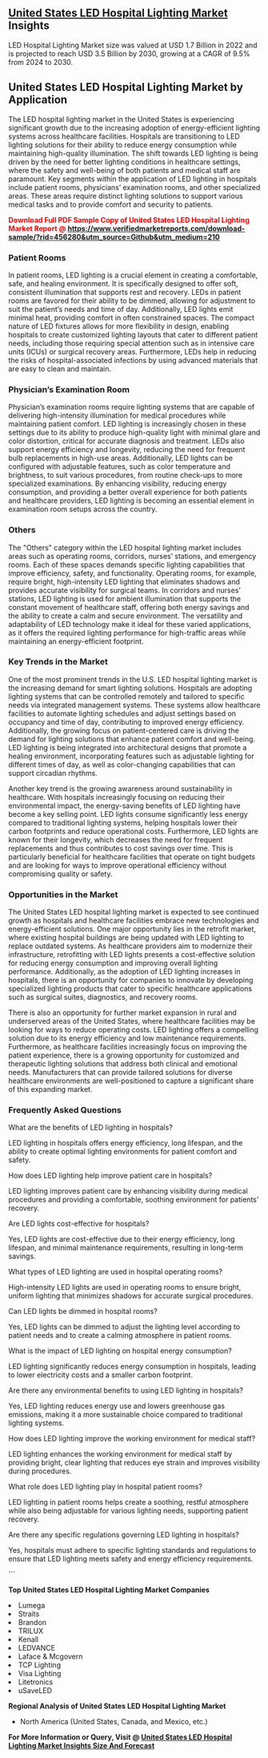 <h2><a href="https://www.verifiedmarketreports.com/download-sample/?rid=456280&amp;utm_source=Github&amp;utm_medium=210" target="_blank">United States LED Hospital Lighting Market</a> Insights</h2><p>LED Hospital Lighting Market size was valued at USD 1.7 Billion in 2022 and is projected to reach USD 3.5 Billion by 2030, growing at a CAGR of 9.5% from 2024 to 2030.</p><p><h2>United States LED Hospital Lighting Market by Application</h2><p>The LED hospital lighting market in the United States is experiencing significant growth due to the increasing adoption of energy-efficient lighting systems across healthcare facilities. Hospitals are transitioning to LED lighting solutions for their ability to reduce energy consumption while maintaining high-quality illumination. The shift towards LED lighting is being driven by the need for better lighting conditions in healthcare settings, where the safety and well-being of both patients and medical staff are paramount. Key segments within the application of LED lighting in hospitals include patient rooms, physicians’ examination rooms, and other specialized areas. These areas require distinct lighting solutions to support various medical tasks and to provide comfort and security to patients.</p><p><strong><p><span class=""><span style="color: #ff0000;"><strong>Download Full PDF Sample Copy of United States LED Hospital Lighting Market Report</strong> @ </span><a href="https://www.verifiedmarketreports.com/download-sample/?rid=456280&amp;utm_source=Github&amp;utm_medium=210" target="_blank">https://www.verifiedmarketreports.com/download-sample/?rid=456280&amp;utm_source=Github&amp;utm_medium=210</a></span></p></strong></p><h3>Patient Rooms</h3><p>In patient rooms, LED lighting is a crucial element in creating a comfortable, safe, and healing environment. It is specifically designed to offer soft, consistent illumination that supports rest and recovery. LEDs in patient rooms are favored for their ability to be dimmed, allowing for adjustment to suit the patient’s needs and time of day. Additionally, LED lights emit minimal heat, providing comfort in often constrained spaces. The compact nature of LED fixtures allows for more flexibility in design, enabling hospitals to create customized lighting layouts that cater to different patient needs, including those requiring special attention such as in intensive care units (ICUs) or surgical recovery areas. Furthermore, LEDs help in reducing the risks of hospital-associated infections by using advanced materials that are easy to clean and maintain.</p><h3>Physician’s Examination Room</h3><p>Physician’s examination rooms require lighting systems that are capable of delivering high-intensity illumination for medical procedures while maintaining patient comfort. LED lighting is increasingly chosen in these settings due to its ability to produce high-quality light with minimal glare and color distortion, critical for accurate diagnosis and treatment. LEDs also support energy efficiency and longevity, reducing the need for frequent bulb replacements in high-use areas. Additionally, LED lights can be configured with adjustable features, such as color temperature and brightness, to suit various procedures, from routine check-ups to more specialized examinations. By enhancing visibility, reducing energy consumption, and providing a better overall experience for both patients and healthcare providers, LED lighting is becoming an essential element in examination room setups across the country.</p><h3>Others</h3><p>The "Others" category within the LED hospital lighting market includes areas such as operating rooms, corridors, nurses’ stations, and emergency rooms. Each of these spaces demands specific lighting capabilities that improve efficiency, safety, and functionality. Operating rooms, for example, require bright, high-intensity LED lighting that eliminates shadows and provides accurate visibility for surgical teams. In corridors and nurses’ stations, LED lighting is used for ambient illumination that supports the constant movement of healthcare staff, offering both energy savings and the ability to create a calm and secure environment. The versatility and adaptability of LED technology make it ideal for these varied applications, as it offers the required lighting performance for high-traffic areas while maintaining an energy-efficient footprint.</p><h3>Key Trends in the Market</h3><p>One of the most prominent trends in the U.S. LED hospital lighting market is the increasing demand for smart lighting solutions. Hospitals are adopting lighting systems that can be controlled remotely and tailored to specific needs via integrated management systems. These systems allow healthcare facilities to automate lighting schedules and adjust settings based on occupancy and time of day, contributing to improved energy efficiency. Additionally, the growing focus on patient-centered care is driving the demand for lighting solutions that enhance patient comfort and well-being. LED lighting is being integrated into architectural designs that promote a healing environment, incorporating features such as adjustable lighting for different times of day, as well as color-changing capabilities that can support circadian rhythms.</p><p>Another key trend is the growing awareness around sustainability in healthcare. With hospitals increasingly focusing on reducing their environmental impact, the energy-saving benefits of LED lighting have become a key selling point. LED lights consume significantly less energy compared to traditional lighting systems, helping hospitals lower their carbon footprints and reduce operational costs. Furthermore, LED lights are known for their longevity, which decreases the need for frequent replacements and thus contributes to cost savings over time. This is particularly beneficial for healthcare facilities that operate on tight budgets and are looking for ways to improve operational efficiency without compromising quality or safety.</p><h3>Opportunities in the Market</h3><p>The United States LED hospital lighting market is expected to see continued growth as hospitals and healthcare facilities embrace new technologies and energy-efficient solutions. One major opportunity lies in the retrofit market, where existing hospital buildings are being updated with LED lighting to replace outdated systems. As healthcare providers aim to modernize their infrastructure, retrofitting with LED lights presents a cost-effective solution for reducing energy consumption and improving overall lighting performance. Additionally, as the adoption of LED lighting increases in hospitals, there is an opportunity for companies to innovate by developing specialized lighting products that cater to specific healthcare applications such as surgical suites, diagnostics, and recovery rooms.</p><p>There is also an opportunity for further market expansion in rural and underserved areas of the United States, where healthcare facilities may be looking for ways to reduce operating costs. LED lighting offers a compelling solution due to its energy efficiency and low maintenance requirements. Furthermore, as healthcare facilities increasingly focus on improving the patient experience, there is a growing opportunity for customized and therapeutic lighting solutions that address both clinical and emotional needs. Manufacturers that can provide tailored solutions for diverse healthcare environments are well-positioned to capture a significant share of this expanding market.</p><h3>Frequently Asked Questions</h3><p>What are the benefits of LED lighting in hospitals?</p><p>LED lighting in hospitals offers energy efficiency, long lifespan, and the ability to create optimal lighting environments for patient comfort and safety.</p><p>How does LED lighting help improve patient care in hospitals?</p><p>LED lighting improves patient care by enhancing visibility during medical procedures and providing a comfortable, soothing environment for patients' recovery.</p><p>Are LED lights cost-effective for hospitals?</p><p>Yes, LED lights are cost-effective due to their energy efficiency, long lifespan, and minimal maintenance requirements, resulting in long-term savings.</p><p>What types of LED lighting are used in hospital operating rooms?</p><p>High-intensity LED lights are used in operating rooms to ensure bright, uniform lighting that minimizes shadows for accurate surgical procedures.</p><p>Can LED lights be dimmed in hospital rooms?</p><p>Yes, LED lights can be dimmed to adjust the lighting level according to patient needs and to create a calming atmosphere in patient rooms.</p><p>What is the impact of LED lighting on hospital energy consumption?</p><p>LED lighting significantly reduces energy consumption in hospitals, leading to lower electricity costs and a smaller carbon footprint.</p><p>Are there any environmental benefits to using LED lighting in hospitals?</p><p>Yes, LED lighting reduces energy use and lowers greenhouse gas emissions, making it a more sustainable choice compared to traditional lighting systems.</p><p>How does LED lighting improve the working environment for medical staff?</p><p>LED lighting enhances the working environment for medical staff by providing bright, clear lighting that reduces eye strain and improves visibility during procedures.</p><p>What role does LED lighting play in hospital patient rooms?</p><p>LED lighting in patient rooms helps create a soothing, restful atmosphere while also being adjustable for various lighting needs, supporting patient recovery.</p><p>Are there any specific regulations governing LED lighting in hospitals?</p><p>Yes, hospitals must adhere to specific lighting standards and regulations to ensure that LED lighting meets safety and energy efficiency requirements.</p>```</p><p><strong>Top United States LED Hospital Lighting Market Companies</strong></p><div data-test-id=""><p><li>Lumega</li><li> Straits</li><li> Brandon</li><li> TRILUX</li><li> Kenall</li><li> LEDVANCE</li><li> Laface & Mcgovern</li><li> TCP Lighting</li><li> Visa Lighting</li><li> Litetronics</li><li> uSaveLED</li></p><div><strong>Regional Analysis of&nbsp;United States LED Hospital Lighting Market</strong></div><ul><li dir="ltr"><p dir="ltr">North America&nbsp;(United States, Canada, and Mexico, etc.)</p></li></ul><p><strong>For More Information or Query, Visit @&nbsp;</strong><strong><a href="https://www.verifiedmarketreports.com/product/led-hospital-lighting-market/?utm_source=Github&amp;utm_medium=210" target="_blank">United States LED Hospital Lighting Market Insights Size And Forecast</a></strong></p></div>
